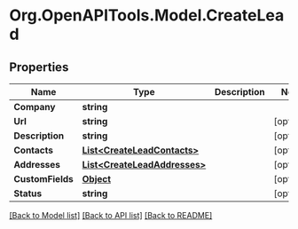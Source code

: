 # Org.OpenAPITools.Model.CreateLead
## Properties

Name | Type | Description | Notes
------------ | ------------- | ------------- | -------------
**Company** | **string** |  | 
**Url** | **string** |  | [optional] 
**Description** | **string** |  | [optional] 
**Contacts** | [**List&lt;CreateLeadContacts&gt;**](CreateLeadContacts.md) |  | [optional] 
**Addresses** | [**List&lt;CreateLeadAddresses&gt;**](CreateLeadAddresses.md) |  | [optional] 
**CustomFields** | [**Object**](.md) |  | [optional] 
**Status** | **string** |  | [optional] 

[[Back to Model list]](../README.md#documentation-for-models) [[Back to API list]](../README.md#documentation-for-api-endpoints) [[Back to README]](../README.md)


